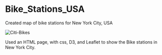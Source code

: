 # Bike_Stations_USA
Created map of bike stations for New York City, USA

![Citi-Bikes](Images/citi-bike-station-bikes.jpg)

Used an HTML page, with css, D3, and Leaflet to show the Bike stations in New York City.